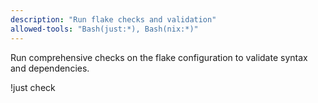 ```yaml
---
description: "Run flake checks and validation"
allowed-tools: "Bash(just:*), Bash(nix:*)"
---
```

Run comprehensive checks on the flake configuration to validate syntax and dependencies.

!just check